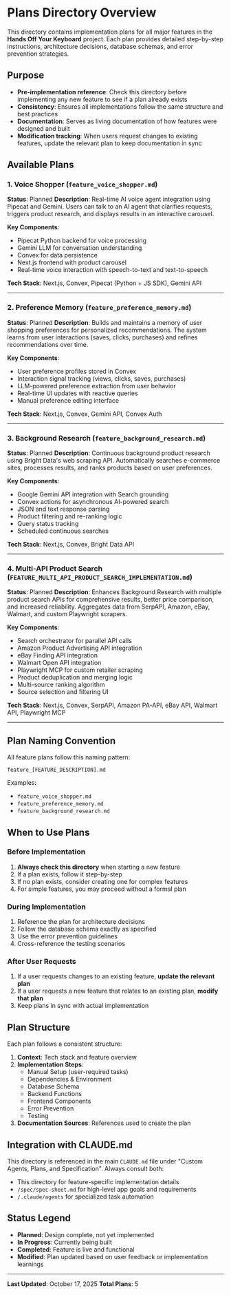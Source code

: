# Plans Directory Overview

This directory contains implementation plans for all major features in the **Hands Off Your Keyboard** project. Each plan provides detailed step-by-step instructions, architecture decisions, database schemas, and error prevention strategies.

## Purpose

- **Pre-implementation reference**: Check this directory before implementing any new feature to see if a plan already exists
- **Consistency**: Ensures all implementations follow the same structure and best practices
- **Documentation**: Serves as living documentation of how features were designed and built
- **Modification tracking**: When users request changes to existing features, update the relevant plan to keep documentation in sync

## Available Plans

### 1. Voice Shopper (`feature_voice_shopper.md`)
**Status**: Planned
**Description**: Real-time AI voice agent integration using Pipecat and Gemini. Users can talk to an AI agent that clarifies requests, triggers product research, and displays results in an interactive carousel.

**Key Components**:
- Pipecat Python backend for voice processing
- Gemini LLM for conversation understanding
- Convex for data persistence
- Next.js frontend with product carousel
- Real-time voice interaction with speech-to-text and text-to-speech

**Tech Stack**: Next.js, Convex, Pipecat (Python + JS SDK), Gemini API

---

### 2. Preference Memory (`feature_preference_memory.md`)
**Status**: Planned
**Description**: Builds and maintains a memory of user shopping preferences for personalized recommendations. The system learns from user interactions (saves, clicks, purchases) and refines recommendations over time.

**Key Components**:
- User preference profiles stored in Convex
- Interaction signal tracking (views, clicks, saves, purchases)
- LLM-powered preference extraction from user behavior
- Real-time UI updates with reactive queries
- Manual preference editing interface

**Tech Stack**: Next.js, Convex, Gemini API, Convex Auth

---

### 3. Background Research (`feature_background_research.md`)
**Status**: Planned
**Description**: Continuous background product research using Bright Data's web scraping API. Automatically searches e-commerce sites, processes results, and ranks products based on user preferences.

**Key Components**:
- Google Gemini API integration with Search grounding
- Convex actions for asynchronous AI-powered search
- JSON and text response parsing
- Product filtering and re-ranking logic
- Query status tracking
- Scheduled continuous searches

**Tech Stack**: Next.js, Convex, Bright Data API

---

### 4. Multi-API Product Search (`FEATURE_MULTI_API_PRODUCT_SEARCH_IMPLEMENTATION.md`)
**Status**: Planned
**Description**: Enhances Background Research with multiple product search APIs for comprehensive results, better price comparison, and increased reliability. Aggregates data from SerpAPI, Amazon, eBay, Walmart, and custom Playwright scrapers.

**Key Components**:
- Search orchestrator for parallel API calls
- Amazon Product Advertising API integration
- eBay Finding API integration
- Walmart Open API integration
- Playwright MCP for custom retailer scraping
- Product deduplication and merging logic
- Multi-source ranking algorithm
- Source selection and filtering UI

**Tech Stack**: Next.js, Convex, SerpAPI, Amazon PA-API, eBay API, Walmart API, Playwright MCP

---

## Plan Naming Convention

All feature plans follow this naming pattern:
```
feature_[FEATURE_DESCRIPTION].md
```

Examples:
- `feature_voice_shopper.md`
- `feature_preference_memory.md`
- `feature_background_research.md`

## When to Use Plans

### Before Implementation
1. **Always check this directory** when starting a new feature
2. If a plan exists, follow it step-by-step
3. If no plan exists, consider creating one for complex features
4. For simple features, you may proceed without a formal plan

### During Implementation
1. Reference the plan for architecture decisions
2. Follow the database schema exactly as specified
3. Use the error prevention guidelines
4. Cross-reference the testing scenarios

### After User Requests
1. If a user requests changes to an existing feature, **update the relevant plan**
2. If a user requests a new feature that relates to an existing plan, **modify that plan**
3. Keep plans in sync with actual implementation

## Plan Structure

Each plan follows a consistent structure:

1. **Context**: Tech stack and feature overview
2. **Implementation Steps**:
   - Manual Setup (user-required tasks)
   - Dependencies & Environment
   - Database Schema
   - Backend Functions
   - Frontend Components
   - Error Prevention
   - Testing
3. **Documentation Sources**: References used to create the plan

## Integration with CLAUDE.md

This directory is referenced in the main `CLAUDE.md` file under "Custom Agents, Plans, and Specification". Always consult both:
- This directory for feature-specific implementation details
- `/spec/spec-sheet.md` for high-level app goals and requirements
- `/.claude/agents` for specialized task automation

## Status Legend

- **Planned**: Design complete, not yet implemented
- **In Progress**: Currently being built
- **Completed**: Feature is live and functional
- **Modified**: Plan updated based on user feedback or implementation learnings

---

**Last Updated**: October 17, 2025
**Total Plans**: 5
